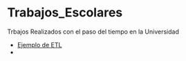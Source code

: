 # Trabajos_Escolares
Trbajos Realizados con el paso del tiempo en la Universidad

* [Ejemplo de ETL](https://github.com/rogeliohc21/Trabajos_Escolares/blob/main/Examen.ipynb)
* 
